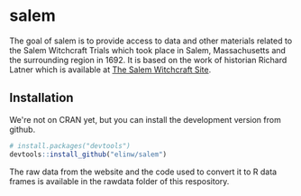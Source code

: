 
<!-- README.md is generated from README.Rmd. Please edit that file -->
salem
=====

<!-- badges: start -->
<!-- badges: end -->
The goal of salem is to provide access to data and other materials related to the Salem Witchcraft Trials which took place in Salem, Massachusetts and the surrounding region in 1692. It is based on the work of historian Richard Latner which is available at [The Salem Witchcraft Site](https://www.tulane.edu/~salem/).

Installation
------------

We're not on CRAN yet, but you can install the development version from github.

``` r
# install.packages("devtools")
devtools::install_github("elinw/salem")
```

The raw data from the website and the code used to convert it to R data frames is available in the rawdata folder of this respository.

